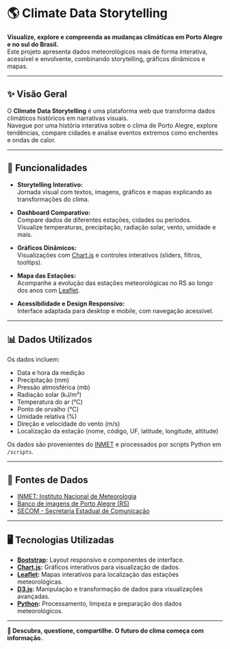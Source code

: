 # 🌎 Climate Data Storytelling

**Visualize, explore e compreenda as mudanças climáticas em Porto Alegre e no sul do Brasil.**  
Este projeto apresenta dados meteorológicos reais de forma interativa, acessível e envolvente, combinando storytelling, gráficos dinâmicos e mapas.

---

## ✨ Visão Geral

O **Climate Data Storytelling** é uma plataforma web que transforma dados climáticos históricos em narrativas visuais.  
Navegue por uma história interativa sobre o clima de Porto Alegre, explore tendências, compare cidades e analise eventos extremos como enchentes e ondas de calor.

---

## 🚀 Funcionalidades

- **Storytelling Interativo:**  
    Jornada visual com textos, imagens, gráficos e mapas explicando as transformações do clima.

- **Dashboard Comparativo:**  
    Compare dados de diferentes estações, cidades ou períodos.  
    Visualize temperaturas, precipitação, radiação solar, vento, umidade e mais.

- **Gráficos Dinâmicos:**  
    Visualizações com [Chart.js](https://www.chartjs.org/) e controles interativos (sliders, filtros, tooltips).

- **Mapa das Estações:**  
    Acompanhe a evolução das estações meteorológicas no RS ao longo dos anos com [Leaflet](https://leafletjs.com/).

- **Acessibilidade e Design Responsivo:**  
    Interface adaptada para desktop e mobile, com navegação acessível.

---

## 📊 Dados Utilizados

Os dados incluem:

- Data e hora da medição
- Precipitação (mm)
- Pressão atmosférica (mb)
- Radiação solar (kJ/m²)
- Temperatura do ar (°C)
- Ponto de orvalho (°C)
- Umidade relativa (%)
- Direção e velocidade do vento (m/s)
- Localização da estação (nome, código, UF, latitude, longitude, altitude)

Os dados são provenientes do [INMET](https://portal.inmet.gov.br/) e processados por scripts Python em `/scripts`.

---

## 📂 Fontes de Dados

- [INMET: Instituto Nacional de Meteorologia](https://portal.inmet.gov.br/dadoshistoricos)
- [Banco de imagens de Porto Alegre (RS)](https://bancodeimagens.portoalegre.rs.gov.br/)
- [SECOM - Secretaria Estadual de Comunicação](https://www.flickr.com/people/governo_rs/)

---

## 🖥️ Tecnologias Utilizadas

- **[Bootstrap](https://getbootstrap.com/):** Layout responsivo e componentes de interface.
- **[Chart.js](https://www.chartjs.org/):** Gráficos interativos para visualização de dados.
- **[Leaflet](https://leafletjs.com/):** Mapas interativos para localização das estações meteorológicas.
- **[D3.js](https://d3js.org/):** Manipulação e transformação de dados para visualizações avançadas.
- **[Python](https://www.python.org/):** Processamento, limpeza e preparação dos dados meteorológicos.

---

**🌱 Descubra, questione, compartilhe. O futuro do clima começa com informação.**
